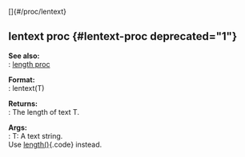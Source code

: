 []{#/proc/lentext}    
## lentext proc {#lentext-proc deprecated="1"}    
**See also:**    
:   [length proc](/ref/proc/length.md)    
<!-- -->    
**Format:**    
:   lentext(T)    
<!-- -->    
**Returns:**    
:   The length of text T.    
<!-- -->    
**Args:**    
:   T: A text string.    
Use [length()](/ref/proc/length.md){.code} instead.  
